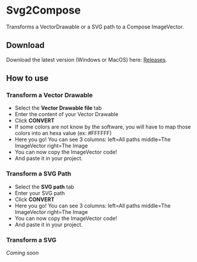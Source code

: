 # Svg2Compose
Transforms a VectorDrawable or a SVG path to a Compose ImageVector.

## Download
Download the latest version (Windows or MacOS) here: [Releases](https://github.com/DenisMondon/Svg2Compose/releases).

## How to use

### Transform a Vector Drawable

- Select the **Vector Drawable file** tab
- Enter the content of your Vector Drawable
- Click **CONVERT**
- If some colors are not know by the software, you will have to map those colors into an hexa value (ex: #FFFFFF)
- Here you go! You can see 3 columns: left=All paths middle=The ImageVector right=The Image
- You can now copy the ImageVector code!
- And paste it in your project.

### Transform a SVG Path

- Select the **SVG path** tab
- Enter your SVG path
- Click **CONVERT**
- Here you go! You can see 3 columns: left=All paths middle=The ImageVector right=The Image
- You can now copy the ImageVector code!
- And paste it in your project.

### Transform a SVG
*Coming soon*
